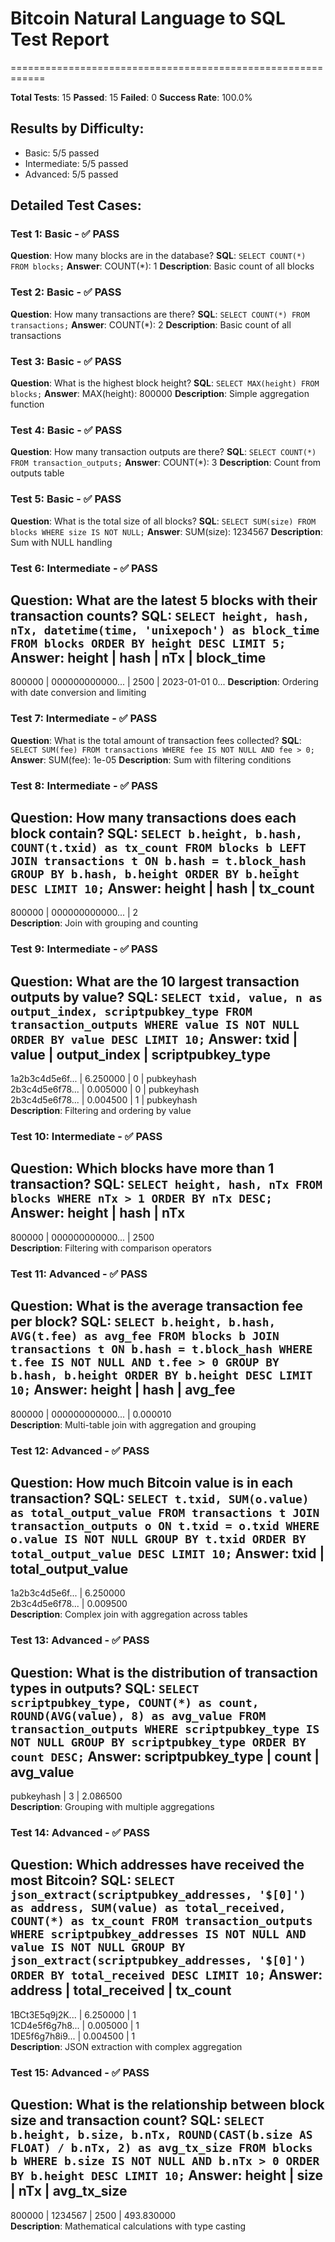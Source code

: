 # Bitcoin Natural Language to SQL Test Report
============================================================

**Total Tests**: 15
**Passed**: 15
**Failed**: 0
**Success Rate**: 100.0%

## Results by Difficulty:
- Basic: 5/5 passed
- Intermediate: 5/5 passed
- Advanced: 5/5 passed

## Detailed Test Cases:

### Test 1: Basic - ✅ PASS
**Question**: How many blocks are in the database?
**SQL**: `SELECT COUNT(*) FROM blocks;`
**Answer**: COUNT(*): 1
**Description**: Basic count of all blocks

### Test 2: Basic - ✅ PASS
**Question**: How many transactions are there?
**SQL**: `SELECT COUNT(*) FROM transactions;`
**Answer**: COUNT(*): 2
**Description**: Basic count of all transactions

### Test 3: Basic - ✅ PASS
**Question**: What is the highest block height?
**SQL**: `SELECT MAX(height) FROM blocks;`
**Answer**: MAX(height): 800000
**Description**: Simple aggregation function

### Test 4: Basic - ✅ PASS
**Question**: How many transaction outputs are there?
**SQL**: `SELECT COUNT(*) FROM transaction_outputs;`
**Answer**: COUNT(*): 3
**Description**: Count from outputs table

### Test 5: Basic - ✅ PASS
**Question**: What is the total size of all blocks?
**SQL**: `SELECT SUM(size) FROM blocks WHERE size IS NOT NULL;`
**Answer**: SUM(size): 1234567
**Description**: Sum with NULL handling

### Test 6: Intermediate - ✅ PASS
**Question**: What are the latest 5 blocks with their transaction counts?
**SQL**: `SELECT height, hash, nTx, datetime(time, 'unixepoch') as block_time FROM blocks ORDER BY height DESC LIMIT 5;`
**Answer**: height          | hash            | nTx             | block_time     
---------------------------------------------------------------------
800000          | 000000000000... | 2500            | 2023-01-01 0...
**Description**: Ordering with date conversion and limiting

### Test 7: Intermediate - ✅ PASS
**Question**: What is the total amount of transaction fees collected?
**SQL**: `SELECT SUM(fee) FROM transactions WHERE fee IS NOT NULL AND fee > 0;`
**Answer**: SUM(fee): 1e-05
**Description**: Sum with filtering conditions

### Test 8: Intermediate - ✅ PASS
**Question**: How many transactions does each block contain?
**SQL**: `SELECT b.height, b.hash, COUNT(t.txid) as tx_count FROM blocks b LEFT JOIN transactions t ON b.hash = t.block_hash GROUP BY b.hash, b.height ORDER BY b.height DESC LIMIT 10;`
**Answer**: height          | hash            | tx_count       
---------------------------------------------------
800000          | 000000000000... | 2              
**Description**: Join with grouping and counting

### Test 9: Intermediate - ✅ PASS
**Question**: What are the 10 largest transaction outputs by value?
**SQL**: `SELECT txid, value, n as output_index, scriptpubkey_type FROM transaction_outputs WHERE value IS NOT NULL ORDER BY value DESC LIMIT 10;`
**Answer**: txid            | value           | output_index    | scriptpubkey_type
-----------------------------------------------------------------------
1a2b3c4d5e6f... | 6.250000        | 0               | pubkeyhash     
2b3c4d5e6f78... | 0.005000        | 0               | pubkeyhash     
2b3c4d5e6f78... | 0.004500        | 1               | pubkeyhash     
**Description**: Filtering and ordering by value

### Test 10: Intermediate - ✅ PASS
**Question**: Which blocks have more than 1 transaction?
**SQL**: `SELECT height, hash, nTx FROM blocks WHERE nTx > 1 ORDER BY nTx DESC;`
**Answer**: height          | hash            | nTx            
---------------------------------------------------
800000          | 000000000000... | 2500           
**Description**: Filtering with comparison operators

### Test 11: Advanced - ✅ PASS
**Question**: What is the average transaction fee per block?
**SQL**: `SELECT b.height, b.hash, AVG(t.fee) as avg_fee FROM blocks b JOIN transactions t ON b.hash = t.block_hash WHERE t.fee IS NOT NULL AND t.fee > 0 GROUP BY b.hash, b.height ORDER BY b.height DESC LIMIT 10;`
**Answer**: height          | hash            | avg_fee        
---------------------------------------------------
800000          | 000000000000... | 0.000010       
**Description**: Multi-table join with aggregation and grouping

### Test 12: Advanced - ✅ PASS
**Question**: How much Bitcoin value is in each transaction?
**SQL**: `SELECT t.txid, SUM(o.value) as total_output_value FROM transactions t JOIN transaction_outputs o ON t.txid = o.txid WHERE o.value IS NOT NULL GROUP BY t.txid ORDER BY total_output_value DESC LIMIT 10;`
**Answer**: txid            | total_output_value
------------------------------------
1a2b3c4d5e6f... | 6.250000       
2b3c4d5e6f78... | 0.009500       
**Description**: Complex join with aggregation across tables

### Test 13: Advanced - ✅ PASS
**Question**: What is the distribution of transaction types in outputs?
**SQL**: `SELECT scriptpubkey_type, COUNT(*) as count, ROUND(AVG(value), 8) as avg_value FROM transaction_outputs WHERE scriptpubkey_type IS NOT NULL GROUP BY scriptpubkey_type ORDER BY count DESC;`
**Answer**: scriptpubkey_type | count           | avg_value      
-----------------------------------------------------
pubkeyhash      | 3               | 2.086500       
**Description**: Grouping with multiple aggregations

### Test 14: Advanced - ✅ PASS
**Question**: Which addresses have received the most Bitcoin?
**SQL**: `SELECT json_extract(scriptpubkey_addresses, '$[0]') as address, SUM(value) as total_received, COUNT(*) as tx_count FROM transaction_outputs WHERE scriptpubkey_addresses IS NOT NULL AND value IS NOT NULL GROUP BY json_extract(scriptpubkey_addresses, '$[0]') ORDER BY total_received DESC LIMIT 10;`
**Answer**: address         | total_received  | tx_count       
---------------------------------------------------
1BCt3E5q9j2K... | 6.250000        | 1              
1CD4e5f6g7h8... | 0.005000        | 1              
1DE5f6g7h8i9... | 0.004500        | 1              
**Description**: JSON extraction with complex aggregation

### Test 15: Advanced - ✅ PASS
**Question**: What is the relationship between block size and transaction count?
**SQL**: `SELECT b.height, b.size, b.nTx, ROUND(CAST(b.size AS FLOAT) / b.nTx, 2) as avg_tx_size FROM blocks b WHERE b.size IS NOT NULL AND b.nTx > 0 ORDER BY b.height DESC LIMIT 10;`
**Answer**: height          | size            | nTx             | avg_tx_size    
---------------------------------------------------------------------
800000          | 1234567         | 2500            | 493.830000     
**Description**: Mathematical calculations with type casting
